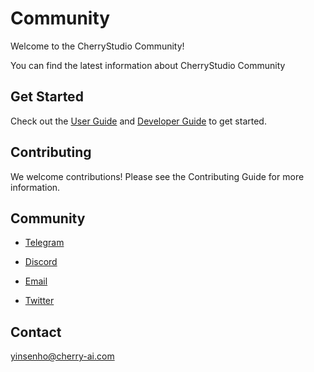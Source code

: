 # Community

Welcome to the CherryStudio Community!

You can find the latest information about CherryStudio Community

## Get Started

Check out the [User Guide](https://docs.cherry-ai.com) and [Developer Guide](https://docs.cherry-ai.com/kai-fa-wen-dang) to get started.

## Contributing

We welcome contributions! Please see the Contributing Guide for more information.

## Community

* [Telegram](https://t.me/CherryStudioAI)

* [Discord]()

* [Email](mailto:support@cherry-ai.com)

* [Twitter](https://x.com/kangfenmao)


## Contact

yinsenho@cherry-ai.com